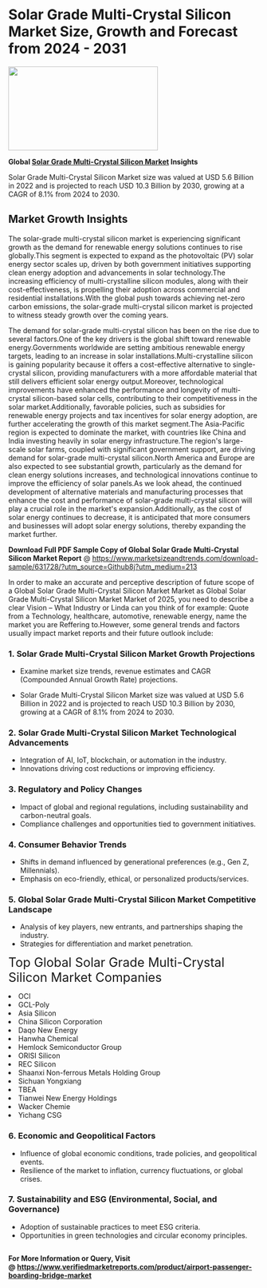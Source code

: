 <H1>Solar Grade Multi-Crystal Silicon Market Size, Growth and Forecast from 2024 - 2031</H1><img class="aligncenter size-medium wp-image-584254" src="https://thirdeyenews.in/wp-content/uploads/2024/09/Global-Market-Research-300x168.jpeg" alt="" width="300" height="168" /><p><strong>Global&nbsp;<a href="https://www.marketsizeandtrends.com/download-sample/631728/?utm_source=Github8j?utm_medium=213">Solar Grade Multi-Crystal Silicon Market</a> Insights</strong></p><p>Solar Grade Multi-Crystal Silicon Market size was valued at USD 5.6 Billion in 2022 and is projected to reach USD 10.3 Billion by 2030, growing at a CAGR of 8.1% from 2024 to 2030.</p><p><h2>Market Growth Insights</h2> <p>The solar-grade multi-crystal silicon market is experiencing significant growth as the demand for renewable energy solutions continues to rise globally.This segment is expected to expand as the photovoltaic (PV) solar energy sector scales up, driven by both government initiatives supporting clean energy adoption and advancements in solar technology.The increasing efficiency of multi-crystalline silicon modules, along with their cost-effectiveness, is propelling their adoption across commercial and residential installations.With the global push towards achieving net-zero carbon emissions, the solar-grade multi-crystal silicon market is projected to witness steady growth over the coming years.</p> <p>The demand for solar-grade multi-crystal silicon has been on the rise due to several factors.One of the key drivers is the global shift toward renewable energy.Governments worldwide are setting ambitious renewable energy targets, leading to an increase in solar installations.Multi-crystalline silicon is gaining popularity because it offers a cost-effective alternative to single-crystal silicon, providing manufacturers with a more affordable material that still delivers efficient solar energy output.Moreover, technological improvements have enhanced the performance and longevity of multi-crystal silicon-based solar cells, contributing to their competitiveness in the solar market.Additionally, favorable policies, such as subsidies for renewable energy projects and tax incentives for solar energy adoption, are further accelerating the growth of this market segment.The Asia-Pacific region is expected to dominate the market, with countries like China and India investing heavily in solar energy infrastructure.The region's large-scale solar farms, coupled with significant government support, are driving demand for solar-grade multi-crystal silicon.North America and Europe are also expected to see substantial growth, particularly as the demand for clean energy solutions increases, and technological innovations continue to improve the efficiency of solar panels.As we look ahead, the continued development of alternative materials and manufacturing processes that enhance the cost and performance of solar-grade multi-crystal silicon will play a crucial role in the market's expansion.Additionally, as the cost of solar energy continues to decrease, it is anticipated that more consumers and businesses will adopt solar energy solutions, thereby expanding the market further.<p><span class=""><strong>Download Full PDF Sample Copy of Global Solar Grade Multi-Crystal Silicon Market Report</strong> @ <a href="https://www.marketsizeandtrends.com/download-sample/631728/?utm_source=Github8j?utm_medium=213" target="_blank">https://www.marketsizeandtrends.com/download-sample/631728/?utm_source=Github8j?utm_medium=213</a></span></p><p>In order to make an accurate and perceptive description of future scope of a Global&nbsp;Solar Grade Multi-Crystal Silicon Market Market as Global&nbsp;Solar Grade Multi-Crystal Silicon Market Market of 2025, you need to describe a clear Vision &ndash; What Industry or Linda can you think of for example: Quote from a Technology, healthcare, automotive, renewable energy, name the market you are Reffering to.However, some general trends and factors usually impact market reports and their future outlook include:</p><h3>1.&nbsp;<strong>Solar Grade Multi-Crystal Silicon Market Growth Projections</strong></h3><ul><li>Examine market size trends, revenue estimates and CAGR (Compounded Annual Growth Rate) projections.</li><li><p>Solar Grade Multi-Crystal Silicon Market size was valued at USD 5.6 Billion in 2022 and is projected to reach USD 10.3 Billion by 2030, growing at a CAGR of 8.1% from 2024 to 2030.</p></li></ul><h3>2.&nbsp;<strong>Solar Grade Multi-Crystal Silicon Market Technological Advancements</strong></h3><ul><li>Integration of AI, IoT, blockchain, or automation in the industry.</li><li>Innovations driving cost reductions or improving efficiency.</li></ul><h3>3.&nbsp;<strong>Regulatory and Policy Changes</strong></h3><ul><li>Impact of global and regional regulations, including sustainability and carbon-neutral goals.</li><li>Compliance challenges and opportunities tied to government initiatives.</li></ul><h3>4.&nbsp;<strong>Consumer Behavior Trends</strong></h3><ul><li>Shifts in demand influenced by generational preferences (e.g., Gen Z, Millennials).</li><li>Emphasis on eco-friendly, ethical, or personalized products/services.</li></ul><h3>5.&nbsp;<strong>Global Solar Grade Multi-Crystal Silicon Market Competitive Landscape</strong></h3><ul><li>Analysis of key players, new entrants, and partnerships shaping the industry.</li><li>Strategies for differentiation and market penetration.</li></ul><p data-pm-slice="1 1 []"><span style="color: inherit; font-family: inherit; font-size: 25px;">Top Global Solar Grade Multi-Crystal Silicon Market Companies</span></p><div class="" data-test-id=""><p><li>OCI</li><li> GCL-Poly</li><li> Asia Silicon</li><li> China Silicon Corporation</li><li> Daqo New Energy</li><li> Hanwha Chemical</li><li> Hemlock Semiconductor Group</li><li> ORISI Silicon</li><li> REC Silicon</li><li> Shaanxi Non-ferrous Metals Holding Group</li><li> Sichuan Yongxiang</li><li> TBEA</li><li> Tianwei New Energy Holdings</li><li> Wacker Chemie</li><li> Yichang CSG</li></p></div><h3>6.&nbsp;<strong>Economic and Geopolitical Factors</strong></h3><ul><li>Influence of global economic conditions, trade policies, and geopolitical events.</li><li>Resilience of the market to inflation, currency fluctuations, or global crises.</li></ul><h3>7.&nbsp;<strong>Sustainability and ESG (Environmental, Social, and Governance)</strong></h3><ul><li>Adoption of sustainable practices to meet ESG criteria.</li><li>Opportunities in green technologies and circular economy principles.</li></ul><h2><strong style="font-size: 14px;">For More Information or Query, Visit @&nbsp;</strong><a style="background-color: #ffffff; font-size: 14px;" href="https://www.marketsizeandtrends.com/report/solar-grade-multi-crystal-silicon-market/" target="_blank">https://www.verifiedmarketreports.com/product/airport-passenger-boarding-bridge-market</a></h2>